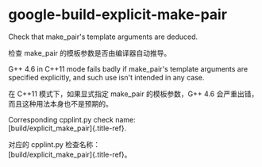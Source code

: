 # google-build-explicit-make-pair

Check that make_pair's template arguments are deduced.

检查 make_pair 的模板参数是否由编译器自动推导。

G++ 4.6 in C++11 mode fails badly if make_pair's template arguments are specified explicitly, and such use isn't intended in any case.

在 C++11 模式下，如果显式指定 make_pair 的模板参数，G++ 4.6 会严重出错，而且这种用法本身也不是预期的。

Corresponding cpplint.py check name:  
[build/explicit_make_pair]{.title-ref}.

对应的 cpplint.py 检查名称：  
[build/explicit_make_pair]{.title-ref}。
